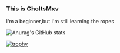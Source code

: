### This is GholtsMxv

I'm a beginner,but I'm still learning the ropes

![Anurag's GitHub stats](https://github-readme-stats.vercel.app/api?username=GHOSTEEEEEER&show_icons=true&theme=tokyonight)

[![trophy](https://github-profile-trophy.vercel.app/?username=GHOSTEEEEEER&theme=nord)](https://github.com/ryo-ma/github-profile-trophy)
